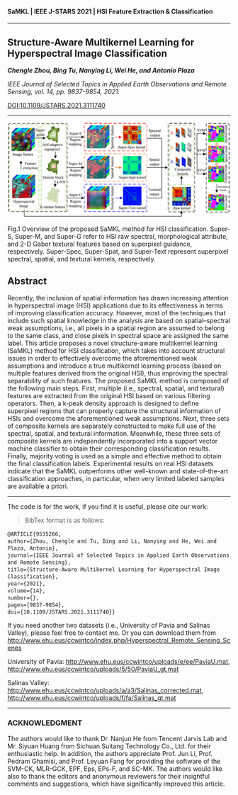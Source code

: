 
#### SaMKL | IEEE J-STARS 2021 | HSI Feature Extraction & Classification
---
## Structure-Aware Multikernel Learning for Hyperspectral Image Classification

***Chengle Zhou, Bing Tu, Nanying Li, Wei He, and Antonio Plaza***

*IEEE Journal of Selected Topics in Applied Earth Observations and Remote Sensing, vol. 14, pp. 9837-9854, 2021.*

[DOI:10.1109/JSTARS.2021.3111740](https://ieeexplore.ieee.org/document/9535266)

---

![FIg.1](https://github.com/chengle-zhou/MY-IMAGE/raw/main/SaMKL/framework.png)

Fig.1 Overview of the proposed SaMKL method for HSI classification. Super-S, Super-M, and Super-G refer to HSI raw spectral, morphological attribute, and 2-D Gabor textural features based on superpixel guidance, respectively.  Super-Spec, Super-Spat, and Super-Text represent superpixel spectral, spatial, and textural kernels, respectively.



## Abstract

Recently, the inclusion of spatial information has drawn increasing attention in hyperspectral image (HSI) applications due to its effectiveness in terms of improving classification accuracy. However, most of the techniques that include such spatial knowledge in the analysis are based on spatial–spectral weak assumptions, i.e., all pixels in a spatial region are assumed to belong
to the same class, and close pixels in spectral space are assigned the same label. This article proposes a novel structure-aware multikernel learning (SaMKL) method for HSI classification, which takes into account structural issues in order to effectively overcome the aforementioned weak assumptions and introduce a true multikernel learning process (based on multiple features derived from the original HSI), thus improving the spectral separability of such features. The proposed SaMKL method is composed of the following main steps. First, multiple (i.e., spectral, spatial, and textural) features are extracted from the original HSI based on various filtering operators. Then, a k-peak density approach is designed to define superpixel regions that can properly capture the structural information of HSIs and overcome the aforementioned weak assumptions. Next, three sets of composite kernels are separately constructed to make full use of the spectral, spatial, and textural information. Meanwhile, these three sets of composite kernels are independently incorporated into a support vector machine classifier to obtain their corresponding classification results. Finally, majority voting is used as a simple and effective method to obtain the final classification labels. Experimental results on real HSI datasets indicate that the SaMKL outperforms other well-known and state-of-the-art classification approaches, in particular, when very limited labeled samples are available a priori.


---

The code is for the work, if you find it is useful, please cite our work:
> BibTex format is as follows:
> 
	@ARTICLE{9535266,
	author={Zhou, Chengle and Tu, Bing and Li, Nanying and He, Wei and Plaza, Antonio},
    journal={IEEE Journal of Selected Topics in Applied Earth Observations and Remote Sensing}, 
    title={Structure-Aware Multikernel Learning for Hyperspectral Image Classification}, 
    year={2021},
    volume={14},
    number={},
    pages={9837-9854},
    doi={10.1109/JSTARS.2021.3111740}}

If you need another two datasets (i.e., University of Pavia and Salinas Valley), please feel free to contact me. Or you can download them from http://www.ehu.eus/ccwintco/index.php/Hyperspectral_Remote_Sensing_Scenes

University of Pavia: http://www.ehu.eus/ccwintco/uploads/e/ee/PaviaU.mat, http://www.ehu.eus/ccwintco/uploads/5/50/PaviaU_gt.mat

Salinas Valley: http://www.ehu.eus/ccwintco/uploads/a/a3/Salinas_corrected.mat, http://www.ehu.eus/ccwintco/uploads/f/fa/Salinas_gt.mat

---


### ACKNOWLEDGMENT

The authors would like to thank Dr. Nanjun He from Tencent Jarvis Lab and Mr. Siyuan Huang from Sichuan Suitang Technology Co., Ltd. for their enthusiastic help. In addition, the authors appreciate Prof. Jun Li, Prof. Pedram Ghamisi, and Prof. Leyuan Fang for providing the software of the SVM-CK, MLR-GCK, EPF, Eps, EPs-F, and SC-MK. The authors would like also to thank the editors and anonymous reviewers for their insightful comments and suggestions, which have significantly improved this article.
